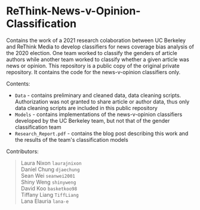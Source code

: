 # ReThink-News-v-Opinion-Classification

Contains the work of a 2021 research colaboration between UC Berkeley and ReThink Media to develop classifiers for news coverage bias analysis of the 2020 election. One team worked to classify the genders of article authors while another team worked to classify whether a given article was news or opinion. This repository is a public copy of the original private repository. It contains the code for the news-v-opinion classifiers only.

Contents:
* `Data` - contains preliminary and cleaned data, data cleaning scripts. Authorization was not granted to share article or author data, thus only data cleaning scripts are included in this public repository
* `Models` - contains implementations of the news-v-opinion classifiers developed by the UC Berkeley team, but not that of the gender classification team
* `Research_Report.pdf` - contains the blog post describing this work and the results of the team's classification models

Contributors:
> Laura Nixon `laurajnixon` <br /> Daniel Chung `djaechung` <br /> Sean Wei `seanwei2001` <br /> Shiny Weng `shinyweng` <br /> David Koo `basketkoo98` <br /> Tiffany Liang `TiffLiang` <br /> Lana Elauria `lana-e`
